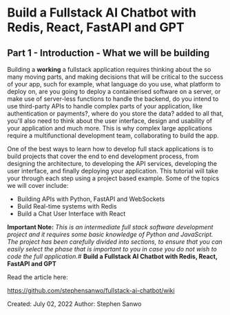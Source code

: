 # Build a Fullstack AI Chatbot with Redis, React, FastAPI and GPT

## Part 1 - Introduction - What we will be building

Building a **working** a fullstack application requires thinking about the so many moving parts, and making decisions that will be critical to the success of your app, such for example, what language do you use, what platform to deploy on, are you going to deploy a containerised software on a server, or make use of server-less functions to handle the backend, do you intend to use third-party APIs to handle complex parts of your application, like authentication or payments?, where do you store the data? added to all that, you'll also need to think about the user interface, design and usability of your application and much more. This is why complex large applications require a multifunctional development team, collaborating to build the app.

One of the best ways to learn how to develop full stack applications is to build projects that cover the end to end development process, from designing the architecture, to developing the API services, developing the user interface, and finally deploying your application. This tutorial will take your through each step using a project based example.
Some of the topics we will cover include:

- Building APIs with Python, FastAPI and WebSockets
- Build Real-time systems with Redis
- Build a Chat User Interface with React

**Important Note:**
_This is an intermediate full stack software development project and it requires some basic knowledge of Python and JavaScript. The project has been carefully divided into sections, to ensure that you can easily select the phase that is important to you in case you do not wish to code the full application._# **Build a Fullstack AI Chatbot with Redis, React, FastAPI and GPT**

Read the article here:

https://github.com/stephensanwo/fullstack-ai-chatbot/wiki

Created: July 02, 2022
Author: Stephen Sanwo
